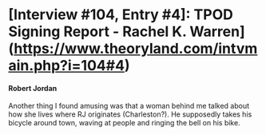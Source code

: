 # [Interview #104, Entry #4]: TPOD Signing Report - Rachel K. Warren](https://www.theoryland.com/intvmain.php?i=104#4)

#### Robert Jordan

Another thing I found amusing was that a woman behind me talked about how she lives where RJ originates (Charleston?). He supposedly takes his bicycle around town, waving at people and ringing the bell on his bike.

